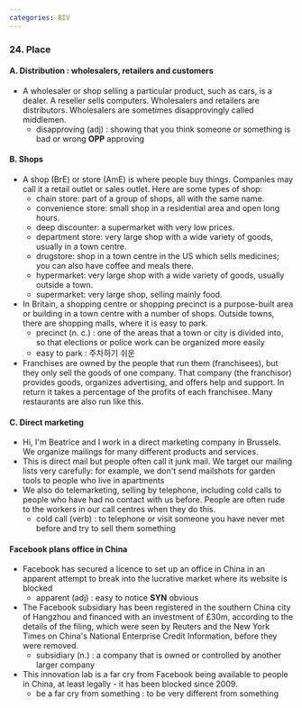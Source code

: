 ```yaml
---
categories: BIV
---
```


### 24. Place

#### A. Distribution : wholesalers, retailers and customers

* A wholesaler or shop selling a particular product, such as cars, is a dealer. A reseller sells computers. Wholesalers and retailers are distributors. Wholesalers are sometimes disapprovingly called middlemen.
  * disapproving (adj) : showing that you think someone or something is bad or wrong **OPP** approving

#### B. Shops

* A shop (BrE) or store (AmE) is where people buy things. Companies may call it a retail outlet or sales outlet. Here are some types of shop:
  * chain store: part of a group of shops, all with the same name.
  * convenience store: small shop in a residential area and open long hours.
  * deep discounter: a supermarket with very low prices.
  * department store: very large shop with a wide variety of goods, usually in a town centre.
  * drugstore: shop in a town centre in the US which sells medicines; you can also have coffee and meals there.
  * hypermarket: very large shop with a wide variety of goods, usually outside a town.
  * supermarket: very large shop, selling mainly food.
* In Britain, a shopping centre or shopping precinct is a purpose-built area or building in a town centre with a number of shops. Outside towns, there are shopping malls, where it is easy to park.
  * precinct (n. c.) : one of the areas that a town or city is divided into, so that elections or police work can be organized more easily
  * easy to park : 주차하기 쉬운
* Franchises are owned by the people that run them (franchisees), but they only sell the goods of one company. That company (the franchisor) provides goods, organizes advertising, and offers help and support. In return it takes a percentage of the profits of each franchisee. Many restaurants are also run like this.

#### C. Direct marketing

* Hi, I'm Beatrice and I work in a direct marketing company in Brussels. We organize mailings for many different products and services. 
* This is direct mail but people often call it junk mail. We target our mailing lists very carefully: for example, we don't send mailshots for garden tools to people who live in apartments
* We also do telemarketing, selling by telephone, including cold calls to people who have had no contact with us before. People are often rude to the workers in our call centres when they do this.
  *  cold call (verb) : to telephone or visit someone you have never met before and try to sell them something

#### Facebook plans office in China

* Facebook has secured a licence to set up an office in China in an apparent attempt to break into the lucrative market where its website is blocked
  * apparent (adj) : easy to notice **SYN** obvious
* The Facebook subsidiary has been registered in the southern China city of Hangzhou and financed with an investment of £30m, according to the details of the filing, which were seen by Reuters and the New York Times on China's National Enterprise Credit Information, before they were removed.
  * subsidiary (n.) : a company that is owned or controlled by another larger company
* This innovation lab is a far cry from Facebook being available to people in China, at least legally - it has been blocked since 2009.
  *  be a far cry from something : to be very different from something